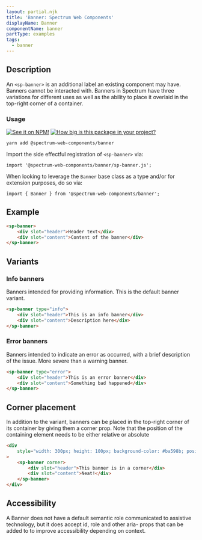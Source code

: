 ```yaml
---
layout: partial.njk
title: 'Banner: Spectrum Web Components'
displayName: Banner
componentName: banner
partType: examples
tags:
  - banner
---
```

## Description

An `<sp-banner>` is an additional label an existing component may have. Banners cannot be interacted with. Banners in Spectrum have three variations for different uses as well as the ability to place it overlaid in the top-right corner of a container.

### Usage

[![See it on NPM!](https://img.shields.io/npm/v/@spectrum-web-components/banner?style=for-the-badge)](https://www.npmjs.com/package/@spectrum-web-components/banner)
[![How big is this package in your project?](https://img.shields.io/bundlephobia/minzip/@spectrum-web-components/banner?style=for-the-badge)](https://bundlephobia.com/result?p=@spectrum-web-components/banner)

```
yarn add @spectrum-web-components/banner
```

Import the side effectful registration of `<sp-banner>` via:

```
import '@spectrum-web-components/banner/sp-banner.js';
```

When looking to leverage the `Banner` base class as a type and/or for extension purposes, do so via:

```
import { Banner } from '@spectrum-web-components/banner';
```

## Example

```html
<sp-banner>
    <div slot="header">Header text</div>
    <div slot="content">Content of the banner</div>
</sp-banner>
```

## Variants

### Info banners

Banners intended for providing information. This is the default banner variant.

```html
<sp-banner type="info">
    <div slot="header">This is an info banner</div>
    <div slot="content">Description here</div>
</sp-banner>
```

### Error banners

Banners intended to indicate an error as occurred, with a brief description of the issue. More severe than a warning banner.

```html
<sp-banner type="error">
    <div slot="header">This is an error banner</div>
    <div slot="content">Something bad happened</div>
</sp-banner>
```

## Corner placement

In addition to the variant, banners can be placed in the top-right corner of its container by giving them a corner prop. Note that the position of the containing element needs to be either relative or absolute

```html
<div
    style="width: 300px; height: 100px; background-color: #ba598b; position: relative;"
>
    <sp-banner corner>
        <div slot="header">This banner is in a corner</div>
        <div slot="content">Neat!</div>
    </sp-banner>
</div>
```

## Accessibility

A Banner does not have a default semantic role communicated to assistive technology, but it does accept id, role and other aria- props that can be added to to improve accessibility depending on context.
